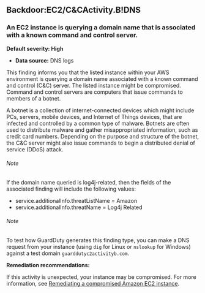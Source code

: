Backdoor:EC2/C&CActivity.B!DNS
------------------------------


### An EC2 instance is querying a domain name that is associated with a known command and control server.


**Default severity: High**


 * **Data source:** DNS logs

This finding informs you that the listed instance within your AWS environment is querying a domain name associated with a known command and control (C&C) server. The listed instance might be compromised. Command and control servers are computers that issue commands to members of a botnet. 


A botnet is a collection of internet-connected devices which might include PCs, servers, mobile devices, and Internet of Things devices, that are infected and controlled by a common type of malware. Botnets are often used to distribute malware and gather misappropriated information, such as credit card numbers. Depending on the purpose and structure of the botnet, the C&C server might also issue commands to begin a distributed denial of service (DDoS) attack.


###### Note

If the domain name queried is log4j-related, then the fields of the associated finding will include the following values:

 * service.additionalInfo.threatListName = Amazon
* service.additionalInfo.threatName = Log4j Related

###### Note

To test how GuardDuty generates this finding type, you can make a DNS request from your instance (using `dig` for Linux or `nslookup` for Windows) against a test domain `guarddutyc2activityb.com`.


**Remediation recommendations:**


If this activity is unexpected, your instance may be compromised. For more information, see [Remediating a compromised Amazon EC2 instance](https://docs.aws.amazon.com/guardduty/latest/ug/guardduty_remediate.html#compromised-ec2).

